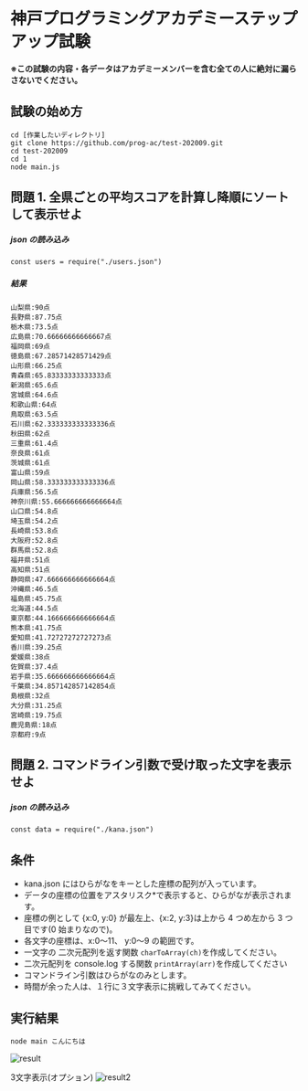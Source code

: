 # 神戸プログラミングアカデミーステップアップ試験

**※この試験の内容・各データはアカデミーメンバーを含む全ての人に絶対に漏らさないでください。**

## 試験の始め方

```
cd [作業したいディレクトリ]
git clone https://github.com/prog-ac/test-202009.git
cd test-202009
cd 1
node main.js
```

## 問題 1. 全県ごとの平均スコアを計算し降順にソートして表示せよ

##### json の読み込み

```
const users = require("./users.json")
```

##### 結果

```
山梨県:90点
長野県:87.75点
栃木県:73.5点
広島県:70.66666666666667点
福岡県:69点
徳島県:67.28571428571429点
山形県:66.25点
青森県:65.83333333333333点
新潟県:65.6点
宮城県:64.6点
和歌山県:64点
鳥取県:63.5点
石川県:62.333333333333336点
秋田県:62点
三重県:61.4点
奈良県:61点
茨城県:61点
富山県:59点
岡山県:58.333333333333336点
兵庫県:56.5点
神奈川県:55.666666666666664点
山口県:54.8点
埼玉県:54.2点
長崎県:53.8点
大阪府:52.8点
群馬県:52.8点
福井県:51点
高知県:51点
静岡県:47.666666666666664点
沖縄県:46.5点
福島県:45.75点
北海道:44.5点
東京都:44.166666666666664点
熊本県:41.75点
愛知県:41.72727272727273点
香川県:39.25点
愛媛県:38点
佐賀県:37.4点
岩手県:35.666666666666664点
千葉県:34.857142857142854点
島根県:32点
大分県:31.25点
宮崎県:19.75点
鹿児島県:18点
京都府:9点
```

## 問題 2. コマンドライン引数で受け取った文字を表示せよ

##### json の読み込み

```
const data = require("./kana.json")
```

## 条件

- kana.json にはひらがなをキーとした座標の配列が入っています。
- データの座標の位置をアスタリスク\*で表示すると、ひらがなが表示されます。
- 座標の例として {x:0, y:0} が最左上、{x:2, y:3}は上から 4 つめ左から 3 つ目です(0 始まりなので)。
- 各文字の座標は、x:0〜11、 y:0〜9 の範囲です。
- 一文字の 二次元配列を返す関数 `charToArray(ch)`を作成してください。
- 二次元配列を console.log する関数 `printArray(arr)`を作成してください
- コマンドライン引数はひらがなのみとします。
- 時間が余った人は、１行に３文字表示に挑戦してみてください。

## 実行結果

```
node main こんにちは
```

![result](https://user-images.githubusercontent.com/1633183/92488367-6af14880-f229-11ea-9e1d-682ef91df0f4.png)

3文字表示(オプション)
![result2](https://user-images.githubusercontent.com/1633183/92551774-dc68df80-f299-11ea-8fa1-b7f8b1742eab.png)

